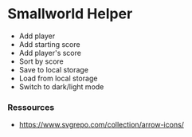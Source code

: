 # Smallworld Helper

- Add player
- Add starting score
- Add player's score
- Sort by score
- Save to local storage
- Load from local storage
- Switch to dark/light mode

### Ressources

- https://www.svgrepo.com/collection/arrow-icons/
